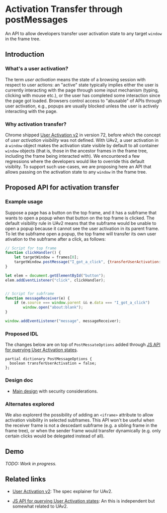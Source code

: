 # Activation Transfer through postMessages
An API to allow developers transfer user activation state to any target `window`
in the frame tree.


## Introduction

### What's a user activation?

The term _user activation_ means the state of a browsing session with respect to
user actions: an "active" state typically implies either the user is currently
interacting with the page through some input mechanism (typing, clicking with
mouse etc.), or the user has completed some interaction since the page got
loaded.  Browsers control access to "abusable" of APIs through user activation,
e.g., popups are usually blocked unless the user is actively interacting with
the page.


### Why activation transfer?

Chrome shipped [User Activation
v2](https://github.com/mustaqahmed/user-activation-v2) in version 72, before
which the concept of _user activation visibility_ was not defined.  With UAv2, a
user activation in a `window` object makes the activation state visible by
default to all container `window` objects (that is, those in the ancestor frames
in the frame tree, including the frame being interacted with).  We encountered a
few regressions where the developers would like to override this default
visiblity.  To support such use-cases, we are proposing here an API that allows
passing on the activation state to any `window` in the frame tree.


## Proposed API for activation transfer

### Example usage

Suppose a page has a button on the top frame, and it has a subframe that wants
to open a popup when that button on the top frame is clicked.  The default
visibility rule in UAv2 means that the subframe would be unable to open a popup
because it cannot see the user activation in its parent frame.  To let the
subframe open a popup, the top frame will transfer its own user ativation to the
subframe after a click, as follows:

```javascript
// Script for top frame
function clickHandler() {
    let targetWindow = frames[0];
    targetWindow.postMessage("I_got_a_click", {transferUserActivation: true});
}

let elem = document.getElementById("button");
elem.addEventListener("click", clickHandler);


// Script for subframe
function messageReceiver(e) {
    if (e.source === window.parent && e.data === "I_got_a_click")
        window.open("about:blank");
}

window.addEventListener("message", messageReceiver);
```


### Proposed IDL

The changes below are on top of `PostMessateOptions` added through [JS API for
querying User Activation states](https://github.com/dtapuska/useractivation).
```webidl
partial dictionary PostMessageOptions {
  boolean transferUserActivation = false;
};
```


### Design doc

- [Main
  design](https://docs.google.com/document/d/1NKLJ2MBa9lA_FKRgD2ZIO7vIftOJ_YiXXMYfRMdlV-s/edit?usp=sharing)
  with security considerations.


### Alternates explored

We also explorerd the possibility of adding an `<iframe>` attribute to allow
activation visibility in selected subframes.  This API won't be useful when the
receiver frame is not a descedant subframe (e.g. a sibling frame in the frame
tree), or when the sender frame would transfer dynamically (e.g. only certain
clicks would be delegated instead of all).


## Demo

_TODO: Work in progress._


## Related links

- [User Activation v2](https://github.com/mustaqahmed/user-activation-v2): The
spec explainer for UAv2.

- [JS API for querying User Activation
  states](https://github.com/dtapuska/useractivation): An this is independent but
  somewhat related to UAv2.
